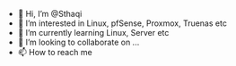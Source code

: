 - 👋 Hi, I’m @Sthaqi
- 👀 I’m interested in Linux, pfSense, Proxmox, Truenas etc
- 🌱 I’m currently learning Linux, Server etc
- 💞️ I’m looking to collaborate on ...
- 📫 How to reach me 

<!---
Sthaqi/Sthaqi is a ✨ special ✨ repository because its `README.md` (this file) appears on your GitHub profile.
You can click the Preview link to take a look at your changes.
--->
